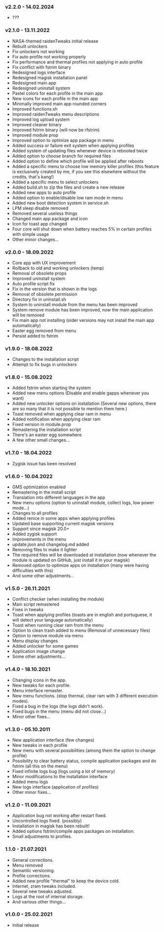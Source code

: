 ### v2.2.0 - 14.02.2024
* ???

### v2.1.0 - 13.11.2022
* NASA-themed raidenTweaks initial release
* Rebuilt unlockers
* Fix unlockers not working
* Fix auto profile not working properly
* Fix performance and thermal profiles not applying in auto profile
* Fix conflict with fstrim binary
* Redesigned logs interface
* Redesigned magisk installation panel
* Redesigned main app
* Redesigned uninstall system
* Pastel colors for each profile in the main app
* New icons for each profile in the main app
* Minimally improved main app rounded corners
* Improved functions.sh 
* Improved raidenTweaks menu descriptions
* Improved log upload system
* Improved cleaner binary 
* Improved fstrim binary (will now be rfstrim)
* Improved module prop
* Improved option to optimize app package in menu
* Added success or failure exit system when applying profiles
* Added system of updating files whenever device is rebooted twice
* Added option to choose branch for required files
* Added option to define which profile will be applied after reboots
* Added a specific menu to choose low memory killer profiles (this feature is exclusively created by me, if you see this elsewhere without the credits, that's kang!)
* Added a specific menu to select unlockers
* Added build.sh to zip the files and create a new release
* Added new apps to auto profile
* Added option to enable/disable low ram mode in menu
* Added new boot detection system in service.sh
* LPM sleep disable removed
* Removed several useless things
* Changed main app package and icon
* Icon for toast app changed
* Four core will shut down when battery reaches 5% in certain profiles with simple usage
* Other minor changes...

### v2.0.0 - 18.09.2022
* Core app with UX improvement
* Rollback to old and working unlockers (temp)
* Removal of obsolete props
* Improved uninstall system
* Auto profile script fix
* Fix in the version that is shown in the logs
* Removal of obsolete permission
* Directory fix in uninstall.sh
* System to uninstall module from the menu has been improved
* System remove module has been improved, now the main application will be removed
* Fix main app not installing (older versions may not install the main app automatically)
* Easter egg removed from menu
* Persist added to fstrim

### v1.9.0 - 18.08.2022
* Changes to the installation script 
* Attempt to fix bugs in unlockers

### v1.8.0 - 15.08.2022
* Added fstrim when starting the system 
* Added new menu options (Disable and enable gapps whenever you want)
* Added new unlocker options on installation (Several new options, there are so many that it is not possible to mention them here.)
* Toast removed when applying clear ram in menu 
* Added notification when applying clear ram
* Fixed version in module.prop
* Remastering the installation script
* There's an easter egg somewhere.
* A few other small changes...

### v1.7.0 - 18.04.2022
* Zygisk issue has been resolved

### v1.6.0 - 10.04.2022
* GMS optimization enabled
* Remastering in the install script 
* Translation into different languages ​​in the app 
* New menu options (option to uninstall module, collect logs, low power mode...)
* Changes to all profiles 
* Added renice in some apps when applying profiles
* Updated base supporting current magisk versions
* Support since magisk 20.0+
* Added zygisk support
* Improvements in the menu
* update.json and changelog.md added
* Removing files to make it lighter
* The required files will be downloaded at installation (now whenever the module is updated on GitHub, just install it in your magisk)
* Removed option to optimize apps on installation (many were having difficulties with this)
* And some other adjustments...

### v1.5.0 - 26.11.2021
* Conflict checker (when installing the module)
* Main script remastered
* Fixes in tweaks
* Toast when applying profiles (toasts are in english and portuguese, it will detect your language automatically)
* Toast when running clear ram from the menu
* Option to clean trash added to menu (Removal of unnecessary files)
* Option to remove module via menu
* Menu display changes
* Added unlocker for some games
* Application image change
* Some other adjustments...

### v1.4.0 - 18.10.2021
* Changing icons in the app. 
* New tweaks for each profile.
* Menu interface remaster.
* New menu functions. (stop thermal, clear ram with 3 different execution modes).
* Fixed a bug in the logs (the logs didn't work).
* Fixed bugs in the menu (menu did not close...)
* Minor other fixes...

### v1.3.0 - 05.10.2011
* New application interface (few changes)
* New tweaks in each profile
* New menu with several possibilities (among them the option to change profile)
* Possibility to clear battery status, compile application packages and do fstrim (all this on the menu)
* Fixed infinite logs bug (logs using a lot of memory)
* Minor modifications to the installation interface
* Added menu logs 
* New logs interface (application of profiles)
* Other minor fixes...

### v1.2.0 - 11.09.2021
* Application bug not working after restart fixed.
* Uncontrolled logs fixed. (possibly)
* Installation in magisk has been rebuilt!
* Added options fstrim/compile apps packages on installation.
* Small adjustments to profiles.

### 1.1.0 - 21.07.2021
* General corrections.
* Menu removed
* Semantic versioning.
* Profile corrections.
* Added new profile "thermal" to keep the device cold.
* Internet, zram tweaks included.
* Several new tweaks adjusted.
* Logs at the root of internal storage.
* And various other things...

### v1.0.0 - 25.02.2021
* Initial release